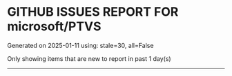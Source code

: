 
# GITHUB ISSUES REPORT FOR microsoft/PTVS


Generated on 2025-01-11 using: stale=30, all=False


Only showing items that are new to report in past 1 day(s)


---




















